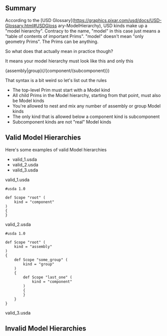 ## Summary

According to the [USD
Glossary](https://graphics.pixar.com/usd/docs/USD-Glossary.html#USDGloss
ary-ModelHierarchy), USD kinds make up a "model hierarchy". Contracy
to the name, "model" in this case just means a "table of contents of
important Prims". "model" doesn't mean "only geometry Prims". The Prims
can be anything.

So what does that actually mean in practice though?

It means your model hierarchy must look like this and only this

{assembly|group}(/{component/(subcomponent)})

That syntax is a bit weird so let's list out the rules

- The top-level Prim must start with a Model kind
- All child Prims in the Model hierarchy, starting from that point, must also be Model kinds
- You're allowed to nest and mix any number of assembly or group Model kinds
- The only kind that is allowed below a component kind is subcomponent
- Subcomponent kinds are not "real" Model kinds


## Valid Model Hierarchies

Here's some examples of valid Model hierarchies

- valid_1.usda
- valid_2.usda
- valid_3.usda

valid_1.usda
```usda
#usda 1.0

def Scope "root" (
    kind = "component"
)
{
}
```

valid_2.usda
```usda
#usda 1.0

def Scope "root" (
    kind = "assembly"
)
{
    def Scope "some_group" (
        kind = "group"
    )
    {
        def Scope "last_one" (
            kind = "component"
        )
        {
        }
    }
}
```

valid_3.usda

## Invalid Model Hierarchies
